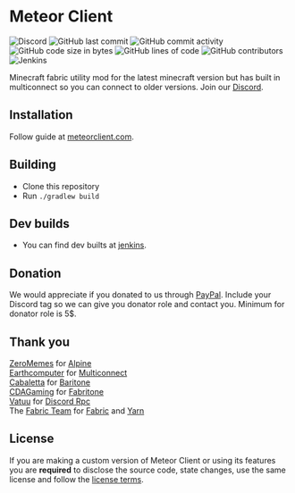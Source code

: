 # Meteor Client
![Discord](https://img.shields.io/discord/689197705683140636)
![GitHub last commit](https://img.shields.io/github/last-commit/MineGame159/meteor-client)
![GitHub commit activity](https://img.shields.io/github/commit-activity/w/MineGame159/meteor-client)
![GitHub code size in bytes](https://img.shields.io/github/languages/code-size/MineGame159/meteor-client)
![GitHub lines of code](https://tokei.rs/b1/github/MineGame159/meteor-client)
![GitHub contributors](https://img.shields.io/github/contributors/MineGame159/meteor-client)
![Jenkins](https://img.shields.io/jenkins/build?jobUrl=https%3A%2F%2Fjenkins.wnuke.dev%2Fjob%2Fmeteor%2Fjob%2Fmeteor-client%2Fjob%2Fmaster)

Minecraft fabric utility mod for the latest minecraft version but has built in multiconnect so you can connect to older versions.
Join our [Discord](https://discord.gg/bBGQZvd).

## Installation
Follow guide at [meteorclient.com](https://meteorclient.com/info).

## Building
- Clone this repository
- Run `./gradlew build`

## Dev builds
- You can find dev builts at [jenkins](https://jenkins.wnuke.dev/job/meteor/job/meteor-client).

## Donation
We would appreciate if you donated to us through [PayPal](https://paypal.me/MineGame159). Include your Discord tag so we can give you donator role and contact you. Minimum for donator role is 5$.

## Thank you
[ZeroMemes](https://github.com/ZeroMemes) for [Alpine](https://github.com/ZeroMemes/Alpine)  
[Earthcomputer](https://github.com/Earthcomputer) for [Multiconnect](https://github.com/Earthcomputer/multiconnect)  
[Cabaletta](https://github.com/cabaletta) for [Baritone](https://github.com/cabaletta/baritone)  
[CDAGaming](https://gitlab.com/CDAGaming) for [Fabritone](https://gitlab.com/CDAGaming/fabritone)  
[Vatuu](https://github.com/Vatuu) for [Discord Rpc](https://github.com/Vatuu/discord-rpc)  
The [Fabric Team](https://github.com/FabricMC) for [Fabric](https://github.com/FabricMC/fabric-loader) and [Yarn](https://github.com/FabricMC/yarn)

## License
If you are making a custom version of Meteor Client or using its features you are **required** to disclose the source code, state changes, use the same license and follow the [license terms](https://github.com/MineGame159/meteor-client/blob/master/LICENSE).